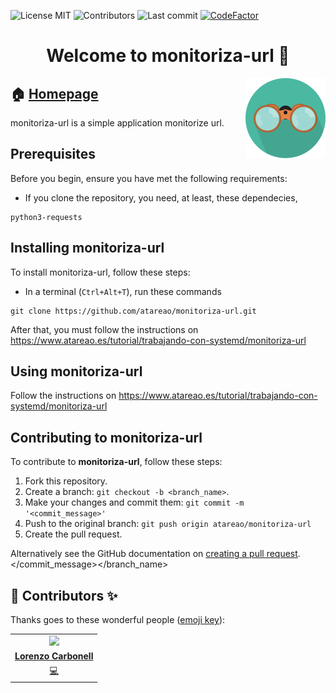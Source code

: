 
<!-- start project-info -->
<!--
project_title: monitoriza-url
github_project: https://github.com/atareao/monitoriza-url
license: MIT
icon: /datos/Sync/Programacion/Python/monitoriza-url/data/icons/binoculars.svg
homepage: https://www.atareao.es/tutorial/trabajando-con-systemd/monitoriza-url
license-badge: True
contributors-badge: True
lastcommit-badge: True
codefactor-badge: True
--->

<!-- end project-info -->

<!-- start badges -->

![License MIT](https://img.shields.io/badge/license-MIT-green)
![Contributors](https://img.shields.io/github/contributors-anon/atareao/monitoriza-url)
![Last commit](https://img.shields.io/github/last-commit/atareao/monitoriza-url)
[![CodeFactor](https://www.codefactor.io/repository/github/atareao/monitoriza-url/badge/master)](https://www.codefactor.io/repository/github/atareao/monitoriza-url/overview/master)
<!-- end badges -->

<!-- start description -->
<h1 align="center">Welcome to <span id="project_title">monitoriza-url</span> 👋</h1>
<p>
<a href="https://www.atareao.es/tutorial/trabajando-con-systemd/monitoriza-url" id="homepage" rel="nofollow">
<img align="right" height="128" id="icon" src="data/icons/binoculars.svg" width="128"/>
</a>
</p>
<h2>🏠 <a href="https://www.atareao.es/tutorial/trabajando-con-systemd/monitoriza-url" id="homepage">Homepage</a></h2>
<p><span id="project_title">monitoriza-url</span> is a simple application monitorize url.</p>
<!-- end description -->

<!-- start prerequisites -->
## Prerequisites

Before you begin, ensure you have met the following requirements:

* If you clone the repository, you need, at least, these dependecies,

```
python3-requests
```


<!-- end prerequisites -->

<!-- start installing -->
## Installing <span id="project_title">monitoriza-url</span>

To install <span id="project_title">monitoriza-url</span>, follow these steps:

* In a terminal (`Ctrl+Alt+T`), run these commands

```
git clone https://github.com/atareao/monitoriza-url.git
```

After that, you must follow the instructions on https://www.atareao.es/tutorial/trabajando-con-systemd/monitoriza-url



<!-- end installing -->

<!-- start using -->
## Using <span id="project_title">monitoriza-url</span>

Follow the instructions on https://www.atareao.es/tutorial/trabajando-con-systemd/monitoriza-url
<!-- end using -->

<!-- start contributing -->
## Contributing to <span id="project_title">monitoriza-url</span>

To contribute to **<span id="project_title">monitoriza-url</span>**, follow these steps:

1. Fork this repository.
2. Create a branch: `git checkout -b <branch_name>`.
3. Make your changes and commit them: `git commit -m '<commit_message>'`
4. Push to the original branch: `git push origin atareao/monitoriza-url`
5. Create the pull request.

Alternatively see the GitHub documentation on [creating a pull request](https://help.github.com/en/github/collaborating-with-issues-and-pull-requests/creating-a-pull-request).
</commit_message></branch_name>

<!-- end contributing -->

<!-- start contributors -->
## 👤 Contributors ✨

Thanks goes to these wonderful people ([emoji key](https://allcontributors.org/docs/en/emoji-key)):


<!-- end contributors -->

<!-- start table-contributors -->

<table id="contributors">
	<tr id="info_avatar">
		<td id="atareao" align="center">
			<a href="https://github.com/atareao">
				<img src="https://avatars3.githubusercontent.com/u/298055?v=4" width="100px"/>
			</a>
		</td>
	</tr>
	<tr id="info_name">
		<td id="atareao" align="center">
			<a href="https://github.com/atareao">
				<strong>Lorenzo Carbonell</strong>
			</a>
		</td>
	</tr>
	<tr id="info_commit">
		<td id="atareao" align="center">
			<a href="/commits?author=atareao">
				<span id="role">💻</span>
			</a>
		</td>
	</tr>
</table>
<!-- end table-contributors -->
